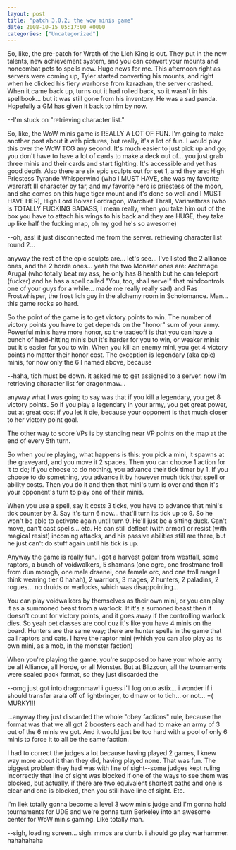 ```yaml
---
layout: post
title: "patch 3.0.2; the wow minis game"
date: 2008-10-15 05:17:00 +0000
categories: ["Uncategorized"]
---
```


So, like, the pre-patch for Wrath of the Lich King is out. They put in the new talents, new achievement system, and you can convert your mounts and noncombat pets to spells now. Huge news for me. This afternoon right as servers were coming up, Tyler started converting his mounts, and right when he clicked his fiery warhorse from karazhan, the server crashed. When it came back up, turns out it had rolled back, so it wasn't in his spellbook... but it was still gone from his inventory. He was a sad panda. Hopefully a GM has given it back to him by now.

--I'm stuck on "retrieving character list."

So, like, the WoW minis game is REALLY A LOT OF FUN. I'm going to make another post about it with pictures, but really, it's a lot of fun. I would play this over the WoW TCG any second. It's much easier to just pick up and go; you don't have to have a lot of cards to make a deck out of... you just grab three minis and their cards and start fighting. It's accessible and yet has good depth. Also there are six epic sculpts out for set 1, and they are: High Priestess Tyrande Whisperwind (who I MUST HAVE, she was my favorite warcraft III character by far, and my favorite hero is priestess of the moon, and she comes on this huge tiger mount and it's done so well and I MUST HAVE HER), High Lord Bolvar Fordragon, Warchief Thrall, Varimathras (who is TOTALLY FUCKING BADASS, I mean really, when you take him out of the box you have to attach his wings to his back and they are HUGE, they take up like half the fucking map, oh my god he's so awesome)

--oh, ass! it just disconnected me from the server. retrieving character list round 2...

anyway the rest of the epic sculpts are... let's see... I've listed the 2 alliance ones, and the 2 horde ones... yeah the two Monster ones are: Archmage Arugal (who totally beat my ass, he only has 8 health but he can teleport (fucker) and he has a spell called "You, too, shall serve!" that mindcontrols one of your guys for a while... made me really really sad) and Ras Frostwhisper, the frost lich guy in the alchemy room in Scholomance. Man... this game rocks so hard.

So the point of the game is to get victory points to win. The number of victory points you have to get depends on the "honor" sum of your army. Powerful minis have more honor, so the tradeoff is that you can have a bunch of hard-hitting minis but it's harder for you to win, or weaker minis but it's easier for you to win. When you kill an enemy mini, you get 4 victory points no matter their honor cost. The exception is legendary (aka epic) minis, for now only the 6 I named above, because 

--haha, tich must be down. it asked me to get assigned to a server. now i'm retrieving character list for dragonmaw...

anyway what I was going to say was that if you kill a legendary, you get 8 victory points. So if you play a legendary in your army, you get great power, but at great cost if you let it die, because your opponent is that much closer to her victory point goal.

The other way to score VPs is by standing near VP points on the map at the end of every 5th turn. 

So when you're playing, what happens is this: you pick a mini, it spawns at the graveyard, and you move it 2 spaces. Then you can choose 1 action for it to do; if you choose to do nothing, you advance their tick timer by 1. If you choose to do something, you advance it by however much tick that spell or ability costs. Then you do it and then that mini's turn is over and then it's your opponent's turn to play one of their minis. 

When you use a spell, say it costs 3 ticks, you have to advance that mini's tick counter by 3. Say it's turn 6 now... that'll turn its tick up to 9. So he won't be able to activate again until turn 9. He'll just be a sitting duck. Can't move, can't cast spells... etc. He can still deflect (with armor) or resist (with magical resist) incoming attacks, and his passive abilities still are there, but he just can't do stuff again until his tick is up.

Anyway the game is really fun. I got a harvest golem from westfall, some raptors, a bunch of voidwalkers, 5 shamans (one ogre, one frostmane troll from dun morogh, one male draenei, one female orc, and one troll mage I think wearing tier 0 hahah), 2 warriors, 3 mages, 2 hunters, 2 paladins, 2 rogues... no druids or warlocks, which was disappointing...

You can play voidwalkers by themselves as their own mini, or you can play it as a summoned beast from a warlock. If it's a sumoned beast then it doesn't count for victory points, and it goes away if the controlling warlock dies. So yeah pet classes are cool cuz it's like you have 4 minis on the board. Hunters are the same way; there are hunter spells in the game that call raptors and cats. I have the raptor mini (which you can also play as its own mini, as a mob, in the monster faction)

When you're playing the game, you're supposed to have your whole army be all Alliance, all Horde, or all Monster. But at Blizzcon, all the tournaments were sealed pack format, so they just discarded the 

--omg just got into dragonmaw! i guess i'll log onto astix... i wonder if i should transfer arala off of lightbringer, to dmaw or to tich... or not... =( MURKY!!!

...anyway they just discarded the whole "obey factions" rule, because the format was that we all got 2 boosters each and had to make an army of 3 out of the 6 minis we got. And it would just be too hard with a pool of only 6 minis to force it to all be the same faction.

I had to correct the judges a lot because having played 2 games, I knew way more about it than they did, having played none. That was fun. The biggest problem they had was with line of sight--some judges kept ruling incorrectly that line of sight was blocked if one of the ways to see them was blocked, but actually, if there are two equivalent shortest paths and one is clear and one is blocked, then you still have line of sight. Etc. 

I'm liek totally gonna become a level 3 wow minis judge and I'm gonna hold tournaments for UDE and we're gonna turn Berkeley into an awesome center for WoW minis gaming. Like totally man.

--sigh, loading screen... sigh. mmos are dumb. i should go play warhammer. hahahahaha